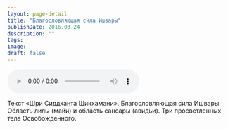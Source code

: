 ```yaml
---
layout: page-detail
title: "Благословляющая сила Ишвары"
publishDate: 2016.03.24
description: ""
tags:
image:
draft: false
---
```


<audio title="2016.03.24 - Благословляющая сила Ишвары.mp3" src="/upload/iblock/09a/09a4ec2a84bb632a5f5c2f67d8a8fa97.mp3" controls=""></audio>

 Текст «Шри Сиддханта Шикхамани». Благословляющая сила Ишвары. Область лилы (майи) и область сансары (авидьи). Три просветленных тела Освобожденного. 

  
